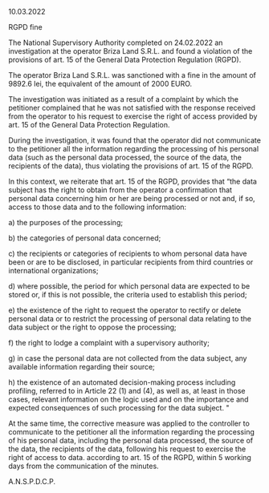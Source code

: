 10.03.2022

RGPD fine

The National Supervisory Authority completed on 24.02.2022 an investigation at the operator Briza Land S.R.L. and found a violation of the provisions of art. 15 of the General Data Protection Regulation (RGPD).

The operator Briza Land S.R.L. was sanctioned with a fine in the amount of 9892.6 lei, the equivalent of the amount of 2000 EURO.

The investigation was initiated as a result of a complaint by which the petitioner complained that he was not satisfied with the response received from the operator to his request to exercise the right of access provided by art. 15 of the General Data Protection Regulation.

During the investigation, it was found that the operator did not communicate to the petitioner all the information regarding the processing of his personal data (such as the personal data processed, the source of the data, the recipients of the data), thus violating the provisions of art. 15 of the RGPD.

In this context, we reiterate that art. 15 of the RGPD, provides that “the data subject has the right to obtain from the operator a confirmation that personal data concerning him or her are being processed or not and, if so, access to those data and to the following information:

a) the purposes of the processing;

b) the categories of personal data concerned;

c) the recipients or categories of recipients to whom personal data have been or are to be disclosed, in particular recipients from third countries or international organizations;

d) where possible, the period for which personal data are expected to be stored or, if this is not possible, the criteria used to establish this period;

e) the existence of the right to request the operator to rectify or delete personal data or to restrict the processing of personal data relating to the data subject or the right to oppose the processing;

f) the right to lodge a complaint with a supervisory authority;

g) in case the personal data are not collected from the data subject, any available information regarding their source;

h) the existence of an automated decision-making process including profiling, referred to in Article 22 (1) and (4), as well as, at least in those cases, relevant information on the logic used and on the importance and expected consequences of such processing for the data subject. "

At the same time, the corrective measure was applied to the controller to communicate to the petitioner all the information regarding the processing of his personal data, including the personal data processed, the source of the data, the recipients of the data, following his request to exercise the right of access to data. according to art. 15 of the RGPD, within 5 working days from the communication of the minutes.

A.N.S.P.D.C.P.
